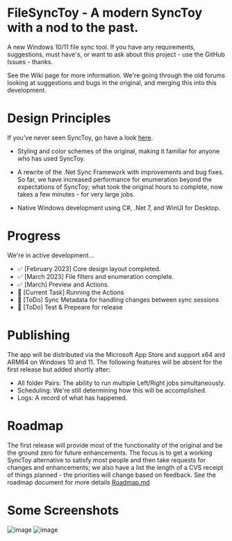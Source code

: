 # FileSyncToy - A modern SyncToy with a nod to the past.

A new Windows 10/11 file sync tool. If you have any requirements, suggestions, must have's, or want to ask about this project - use the GitHub Issues - thanks.

See the Wiki page for more information. We're going through the old forums looking at suggestions and bugs in the original, and merging this into this development.

# Design Principles

If you've never seen SyncToy, go have a look [here](https://en.wikipedia.org/wiki/SyncToy).

* Styling and color schemes of the original, making it familiar for anyone who has used SyncToy.
  
* A rewrite of the .Net Sync Framework with improvements and bug fixes. So far, we have increased performance for enumeration beyond the expectations of SyncToy; what took the original hours to complete, now takes a few minutes - for very large jobs.
  
* Native Windows development using C#, .Net 7, and WinUI for Desktop.

# Progress

We're in active development...
* :white_check_mark: [February 2023] Core design layout completed. 
* :white_check_mark: [March 2023] File filters and enumeration complete.
* :white_check_mark: [March] Preview and Actions.
* :small_orange_diamond: [Current Task] Running the Actions
* :small_orange_diamond: [ToDo] Sync Metadata for handling changes between sync sessions
* :small_orange_diamond: [ToDo] Test & Prepeare for release

# Publishing

The app will be distributed via the Microsoft App Store and support x64 and ARM64 on Windows 10 and 11.
The following features will be absent for the first release but added shortly after:
* All folder Pairs: The ability to run multiple Left/Right jobs simultaneously.
* Scheduling: We're still determining how this will be accomplished.
* Logs: A record of what has happened.


# Roadmap

The first release will provide most of the functionality of the original and be the ground zero for future enhancements. The focus is to get a working SyncToy alternative to satisfy most people and then take requests for changes and enhancements; we also have a list the length of a CVS receipt of things planned - the priorities will change based on feedback. See the roadmap document for more details [Roadmap.md](https://github.com/HEIC-to-JPEG-Dev/FileSyncToy/blob/main/Roadmap.md)

# Some Screenshots

![image](https://user-images.githubusercontent.com/32410442/225571465-d13f1706-02ae-443f-81f4-dfcacf44340d.png)
![image](https://user-images.githubusercontent.com/32410442/227699572-2ada0a4a-8d77-4f97-9e79-a2e0ef832af6.png)

